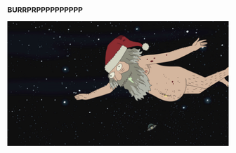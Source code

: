 ### BURRPRPPPPPPPPPP



![alt text](https://github.com/jcristol/burpppppMartyGetToTheBurrrrrpppChopper/blob/master/burp.png)

